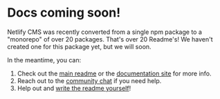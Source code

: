 # Docs coming soon!

Netlify CMS was recently converted from a single npm package to a "monorepo" of over 20 packages.
That's over 20 Readme's! We haven't created one for this package yet, but we will soon.

In the meantime, you can:

1. Check out the [main readme](https://github.com/decaporg/decap-cms/#readme) or the [documentation
   site](https://www.netlifycms.org) for more info.
2. Reach out to the [community chat](https://netlifycms.org/chat/) if you need help.
3. Help out and [write the readme yourself](https://github.com/decaporg/decap-cms/edit/master/packages/netlify-cms-widget-select/README.md)!
